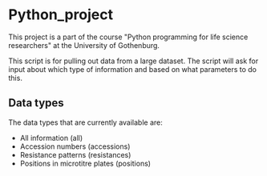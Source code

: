 # Python_project

This project is a part of the course "Python programming for life science researchers" at the University of Gothenburg.

This script is for pulling out data from a large dataset. The script will ask for input about which type of information and based on what parameters to do this.

## Data types
The data types that are currently available are:
* All information (all)
* Accession numbers (accessions)
* Resistance patterns (resistances)
* Positions in microtitre plates (positions)
